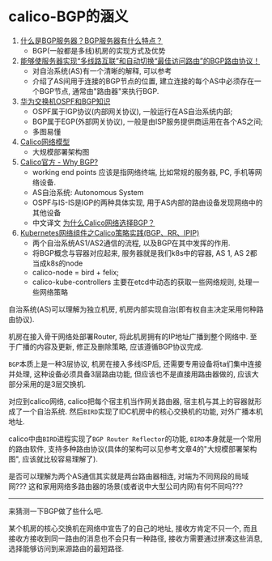 # calico-BGP的涵义

1. [什么是BGP服务器？BGP服务器有什么特点？](https://zhuanlan.zhihu.com/p/93153990)
    - BGP(一般都是多线)机房的实现方式及优势
2. [能够使服务器实现“多线路互联”和自动切换“最佳访问路由”的BGP路由协议！](https://www.yisu.com/news/id_414.html)
    - 对自治系统(AS)有一个清晰的解释, 可以参考
    - 介绍了AS间用于连接的BGP节点的位置, 建立连接的每个AS中必须存在一个BGP节点, 通常由"路由器"来执行BGP.
3. [华为交换机OSPF和BGP知识](https://blog.51cto.com/11009796/2126410)
    - OSPF属于IGP协议(内部网关协议), 一般运行在AS自治系统内部;
    - BGP属于EGP(外部网关协议), 一般是由ISP服务提供商运用在各个AS之间;
    - 多图易懂
4. [Calico网络模型](https://www.cnblogs.com/menkeyi/p/11364977.html)
    - 大规模部署架构图
5. [Calico官方 - Why BGP?](https://www.projectcalico.org/why-bgp/)
    - working end points 应该是指网络终端, 比如常规的服务器, PC, 手机等网络设备.
    - AS自治系统: Autonomous System
    - OSPF与IS-IS是IGP的两种具体实现, 用于AS内部的路由设备发现网络中的其他设备
    - 中文译文 [为什么Calico网络选择BGP？](https://blog.51cto.com/weidawei/2152319)
6. [Kubernetes网络组件之Calico策略实践(BGP、RR、IPIP)](https://blog.51cto.com/14143894/2463392)
    - 两个自治系统AS1/AS2通信的流程, 以及BGP在其中发挥的作用.
    - 将BGP概念与容器对应起来, 服务器就是我们k8s中的容器, AS 1, AS 2都当成k8s的node
    - calico-node = bird + felix; 
    - calico-kube-controllers 主要在etcd中动态的获取一些网络规则, 处理一些网络策略

自治系统(AS)可以理解为独立机房, 机房内部实现自治(即有权自主决定采用何种路由协议).

机房在接入骨干网络处部署Router, 将此机房拥有的IP地址广播到整个网络中. 至于广播的内容及更新, 修正及删除策略, 应该遵循BGP协议完成.

`BGP`本质上是一种3层协议, 机房在接入多线ISP后, 还需要专用设备将ta们集中连接并处理, 这种设备必须具备3层路由功能, 但应该也不是直接用路由器做的, 应该大部分采用的是3层交换机.

对应到calico网络, calico把每个宿主机当作网关路由器, 宿主机与其上的容器就形成了一个自治系统. 然后`BIRD`实现了IDC机房中的核心交换机的功能, 对外广播本机地址.

calico中由`BIRD`进程实现了`BGP Router Reflector`的功能, `BIRD`本身就是一个常用的路由软件, 支持多种路由协议(具体的架构可以见参考文章4的"大规模部署架构图", 应该就比较容易理解了).

是否可以理解为两个AS通信其实就是两台路由器相连, 对端为不同网段的局域网??? 这和家用网络多路由器的场景(或者说中大型公司内网)有何不同吗???

------

来猜测一下BGP做了些什么吧.

某个机房的核心交换机在网络中宣告了的自己的地址, 接收方肯定不只一个, 而且接收方接收到同一路由的消息也不会只有一种路径, 接收方需要通过拼凑这些消息, 选择能够访问到来源路由的最短路径.
